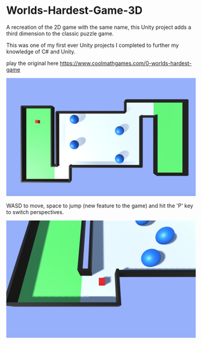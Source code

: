 # Worlds-Hardest-Game-3D
A recreation of the 2D game with the same name, this Unity project adds a third dimension to the classic puzzle game.

This was one of my first ever Unity projects I completed to further my knowledge of C# and Unity.

play the original here https://www.coolmathgames.com/0-worlds-hardest-game

![Screen1](Worlds%20Hardest%203D%20Game/Screens/Screen1.png)

WASD to move, space to jump (new feature to the game) and hit the 'P' key to switch perspectives.

![Screen2](Worlds%20Hardest%203D%20Game/Screens/Screen2.png)
